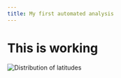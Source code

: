 ```yaml
---
title: My first automated analysis
---
```


# This is working

![Distribution of latitudes](latitudes.png)
